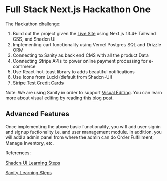 # Full Stack Next.js Hackathon One

The Hackathon challenge:

1. Build out the project given the [Live Site](https://full-stack-ecommerce-clothing-web.vercel.app/) using Next.js 13.4+ Tailwind CSS, and Shadcn UI
2. Implementing cart functionality using Vercel Postgres SQL and Drizzle ORM
3. Connecting to Sanity as back end CMS with all the product Data
4. Connecting Stripe APIs to power online payment processing for e-commerce
5. Use React-hot-toast library to adds beautiful notifications
6. Use Icons from Lucid (default from Shadcn-UI)
7. [Stripe Test Credit Cards](https://stripe.com/docs/testing)

Note: We are using Sanity in order to support [Visual Editing](https://www.sanity.io/docs/vercel-visual-editing). You can learn more about visual editing by reading this [blog post](https://www.sanity.io/blog/visual-editing-sanity-vercel).

## Advanced Features

Once implementing the above basic functionality, you will add user signin and signup fuctionality i.e. and user management module. In addition, you will add a admin panel from where the admin can do Order Fulfillment, Manage Inventory, etc.

References:

[Shadcn UI Learning Steps](https://github.com/panaverse/learn-nextjs/tree/main/step07_styling/tailwindCSS/step12_shadcn_ui/)

[Sanity Learning Steps](https://github.com/panaverse/learn-nextjs/tree/main/step09_headless_cms/sanity)

